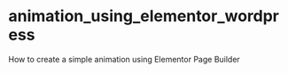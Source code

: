 # animation_using_elementor_wordpress
How to create a simple animation using Elementor Page Builder
